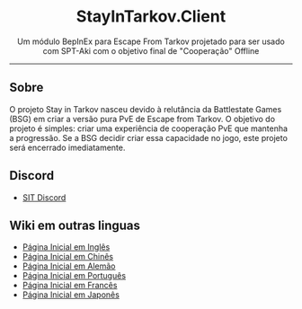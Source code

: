 <div align=center style="text-align: center">
<h1 style="text-align: center"> StayInTarkov.Client </h1>
Um módulo BepInEx para Escape From Tarkov projetado para ser usado com SPT-Aki com o objetivo final de "Cooperação" Offline
</div>

---

## Sobre

O projeto Stay in Tarkov nasceu devido à relutância da Battlestate Games (BSG) em criar a versão pura PvE de Escape from Tarkov. 
O objetivo do projeto é simples: criar uma experiência de cooperação PvE que mantenha a progressão. Se a BSG decidir criar essa capacidade no jogo, este projeto será encerrado imediatamente.

## Discord
- [SIT Discord](https://discord.gg/f4CN4n3nP2)

## Wiki em outras linguas

- [Página Inicial em Inglês](https://github.com/stayintarkov/StayInTarkov.Client/wiki)
- [Página Inicial em Chinês](https://github.com/stayintarkov/StayInTarkov.Client/wiki/介绍(Intro)-Home)
- [Página Inicial em Alemão](https://github.com/stayintarkov/StayInTarkov.Client/wiki/Home-Deutsch)
- [Página Inicial em Português](https://github.com/stayintarkov/StayInTarkov.Client/wiki/Home-Portuguese)
- [Página Inicial em Francês](https://github.com/stayintarkov/StayInTarkov.Client/wiki/Guides-Français)
- [Página Inicial em Japonês](https://github.com/stayintarkov/StayInTarkov.Client/wiki/Home-Japanese)